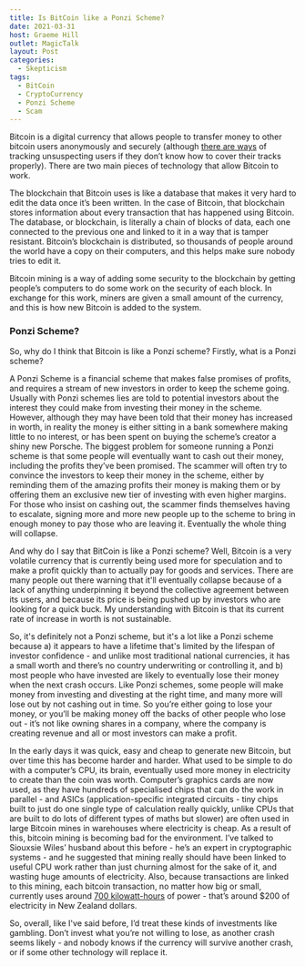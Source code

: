 ```yaml
---
title: Is BitCoin like a Ponzi Scheme?
date: 2021-03-31
host: Graeme Hill
outlet: MagicTalk
layout: Post
categories:
  - Skepticism
tags:
  - BitCoin
  - CryptoCurrency
  - Ponzi Scheme
  - Scam
---
```


Bitcoin is a digital currency that allows people to transfer money to other bitcoin users anonymously and securely (although [there are ways](https://www.sciencemag.org/news/2016/03/why-criminals-cant-hide-behind-bitcoin) of tracking unsuspecting users if they don’t know how to cover their tracks properly). There are two main pieces of technology that allow Bitcoin to work.

<!-- more -->

The blockchain that Bitcoin uses is like a database that makes it very hard to edit the data once it’s been written. In the case of Bitcoin, that blockchain stores information about every transaction that has happened using Bitcoin. The database, or blockchain, is literally a chain of blocks of data, each one connected to the previous one and linked to it in a way that is tamper resistant. Bitcoin’s blockchain is distributed, so thousands of people around the world have a copy on their computers, and this helps make sure nobody tries to edit it.

Bitcoin mining is a way of adding some security to the blockchain by getting people’s computers to do some work on the security of each block. In exchange for this work, miners are given a small amount of the currency, and this is how new Bitcoin is added to the system.

### Ponzi Scheme?

So, why do I think that Bitcoin is like a Ponzi scheme? Firstly, what is a Ponzi scheme?

A Ponzi Scheme is a financial scheme that makes false promises of profits, and requires a stream of new investors in order to keep the scheme going. Usually with Ponzi schemes lies are told to potential investors about the interest they could make from investing their money in the scheme. However, although they may have been told that their money has increased in worth, in reality the money is either sitting in a bank somewhere making little to no interest, or has been spent on buying the scheme’s creator a shiny new Porsche. The biggest problem for someone running a Ponzi scheme is that some people will eventually want to cash out their money, including the profits they’ve been promised. The scammer will often try to convince the investors to keep their money in the scheme, either by reminding them of the amazing profits their money is making them or by offering them an exclusive new tier of investing with even higher margins. For those who insist on cashing out, the scammer finds themselves having to escalate, signing more and more new people up to the scheme to bring in enough money to pay those who are leaving it. Eventually the whole thing will collapse.

And why do I say that BitCoin is like a Ponzi scheme? Well, Bitcoin is a very volatile currency that is currently being used more for speculation and to make a profit quickly than to actually pay for goods and services. There are many people out there warning that it'll eventually collapse because of a lack of anything underpinning it beyond the collective agreement between its users, and because its price is being pushed up by investors who are looking for a quick buck. My understanding with Bitcoin is that its current rate of increase in worth is not sustainable.

So, it's definitely not a Ponzi scheme, but it's a lot like a Ponzi scheme because a) it appears to have a lifetime that's limited by the lifespan of investor confidence - and unlike most traditional national currencies, it has a small worth and there’s no country underwriting or controlling it, and b) most people who have invested are likely to eventually lose their money when the next crash occurs. Like Ponzi schemes, some people will make money from investing and divesting at the right time, and many more will lose out by not cashing out in time. So you’re either going to lose your money, or you’ll be making money off the backs of other people who lose out - it’s not like owning shares in a company, where the company is creating revenue and all or most investors can make a profit.

In the early days it was quick, easy and cheap to generate new Bitcoin, but over time this has become harder and harder. What used to be simple to do with a computer’s CPU, its brain, eventually used more money in electricity to create than the coin was worth. Computer’s graphics cards are now used, as they have hundreds of specialised chips that can do the work in parallel - and ASICs (application-specific integrated circuits - tiny chips built to just do one single type of calculation really quickly, unlike CPUs that are built to do lots of different types of maths but slower) are often used in large Bitcoin mines in warehouses where electricity is cheap. As a result of this, bitcoin mining is becoming bad for the environment. I’ve talked to Siouxsie Wiles’ husband about this before - he’s an expert in cryptographic systems - and he suggested that mining really should have been linked to useful CPU work rather than just churning almost for the sake of it, and wasting huge amounts of electricity. Also, because transactions are linked to this mining, each bitcoin transaction, no matter how big or small, currently uses around [700 kilowatt-hours](https://www.forbes.com/sites/jonathanponciano/2021/03/09/bill-gates-bitcoin-crypto-climate-change/?sh=3951fe1b6822) of power - that’s around $200 of electricity in New Zealand dollars.

So, overall, like I've said before, I’d treat these kinds of investments like gambling. Don’t invest what you’re not willing to lose, as another crash seems likely - and nobody knows if the currency will survive another crash, or if some other technology will replace it.
